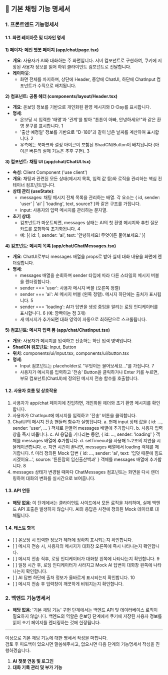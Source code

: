 ## **📝 기본 채팅 기능 명세서**

### **1\. 프론트엔드 기능명세서**

#### **1.1. 화면 레이아웃 및 디자인 명세**

**1\) 페이지: 메인 챗봇 페이지 (app/chat/page.tsx)**

* **개요**: 사용자가 AI와 대화하는 주 화면입니다. 서버 컴포넌트로 구현하여, 쿠키에 저장된 사용자 정보를 읽어 하위 클라이언트 컴포넌트로 전달합니다.  
* **레이아웃**:  
  * 화면 전체를 차지하며, 상단에 Header, 중앙에 ChatUI, 하단에 ChatInput 컴포넌트가 수직으로 배치됩니다.

**2\) 컴포넌트: 공통 헤더 (components/layout/Header.tsx)**

* **개요**: 온보딩 정보를 기반으로 개인화된 환영 메시지와 D-Day를 표시합니다.  
* **명세**:  
  * 온보딩 시 입력한 '태명'과 '관계'를 받아 "튼튼이 아빠, 안녕하세요\!"와 같은 환영 문구를 표시합니다. 1  
  * '출산 예정일' 정보를 기반으로 "D-180"과 같이 남은 날짜를 계산하여 표시합니다. 2  
  * 우측에는 북마크와 설정 아이콘이 포함된 ShadCN/Button이 배치됩니다 (아이콘 버튼의 실제 기능은 추후 구현). 3

**3\) 컴포넌트: 채팅 UI (app/chat/ChatUI.tsx)**

* **속성**: Client Component ('use client')  
* **개요**: 채팅과 관련된 모든 상태(메시지 목록, 입력 값 등)와 로직을 관리하는 핵심 컨테이너 컴포넌트입니다.  
* **상태 관리 (useState)**:  
  * messages: 채팅 메시지 전체 목록을 관리하는 배열. 각 요소는 { id, sender: 'user' | 'ai' | 'loading', text, source? }와 같은 구조를 가집니다.  
  * input: 사용자의 입력 메시지를 관리하는 문자열.  
* **초기 상태**:  
  * 컴포넌트가 마운트되면, messages 상태는 AI의 첫 환영 메시지와 추천 질문 카드를 포함하여 초기화됩니다. 4  
  * 예: \[{ id: 1, sender: 'ai', text: '안녕하세요\! 무엇이든 물어보세요.' }\]

**4\) 컴포넌트: 메시지 목록 (app/chat/ChatMessages.tsx)**

* **개요**: ChatUI로부터 messages 배열을 props로 받아 실제 대화 내용을 화면에 렌더링합니다.  
* **명세**:  
  * messages 배열을 순회하며 sender 타입에 따라 다른 스타일의 메시지 버블을 렌더링합니다.  
  * sender \=== 'user': 사용자 메시지 버블 (오른쪽 정렬)  
  * sender \=== 'ai': AI 메시지 버블 (왼쪽 정렬). 메시지 하단에는 출처가 표시됩니다. 5  
  * sender \=== 'loading': AI가 답변을 생성 중임을 알리는 로딩 인디케이터를 표시합니다. 6 (예: 깜빡이는 점 3개)  
  * 새 메시지가 추가되면 대화 영역이 자동으로 최하단으로 스크롤됩니다.

**5\) 컴포넌트: 메시지 입력 폼 (app/chat/ChatInput.tsx)**

* **개요**: 사용자가 메시지를 입력하고 전송하는 하단 입력 영역입니다.  
* **ShadCN 컴포넌트**: Input, Button  
* **위치**: components/ui/input.tsx, components/ui/button.tsx  
* **명세**:  
  * Input 컴포넌트는 placeholder로 "무엇이든 물어보세요..."를 가집니다. 7  
  * 사용자가 메시지를 입력하고 '전송' Button을 클릭하거나 Enter 키를 누르면, 부모 컴포넌트(ChatUI)에 정의된 메시지 전송 함수를 호출합니다.

#### **1.2. 사용자 흐름 및 상호작용**

1. 사용자가 app/chat 페이지에 진입하면, 개인화된 헤더와 초기 환영 메시지를 확인합니다.  
2. 사용자가 ChatInput에 메시지를 입력하고 '전송' 버튼을 클릭합니다.  
3. ChatUI의 메시지 전송 핸들러 함수가 실행됩니다. a. 현재 input 상태 값을 { id: ..., sender: 'user', ... } 객체로 만들어 messages 배열에 추가합니다. b. 사용자 입력창을 즉시 비웁니다. c. AI 응답을 기다리는 동안, { id: ..., sender: 'loading' } 객체를 messages 배열에 추가합니다. d. setTimeout을 사용해 1\~2초의 지연을 시뮬레이션합니다. e. 지연 시간이 끝나면, messages 배열에서 loading 객체를 제거합니다. f. 미리 정의된 Mock 답변 { id: ..., sender: 'ai', text: '입덧 때문에 힘드시겠어요...', source: '튼튼맘의 임신출산백과' } 객체를 messages 배열에 추가합니다. 8  
4. messages 상태가 변경될 때마다 ChatMessages 컴포넌트는 화면을 다시 렌더링하여 대화의 변화를 실시간으로 보여줍니다.

#### **1.3. API 연동**

* **해당 없음**: 이 단계에서는 클라이언트 사이드에서 모든 로직을 처리하며, 실제 백엔드 API 호출은 발생하지 않습니다. AI의 응답은 사전에 정의된 Mock 데이터로 대체됩니다.

#### **1.4. 테스트 항목**

* \[ \] 온보딩 시 입력한 정보가 헤더에 정확히 표시되는지 확인합니다.  
* \[ \] 메시지 전송 시, 사용자의 메시지가 대화창 오른쪽에 즉시 나타나는지 확인합니다.  
* \[ \] 메시지 전송 직후, 로딩 인디케이터가 대화창 왼쪽에 나타나는지 확인합니다. 9  
* \[ \] 일정 시간 후, 로딩 인디케이터가 사라지고 Mock AI 답변이 대화창 왼쪽에 나타나는지 확인합니다.  
* \[ \] AI 답변 하단에 출처 정보가 올바르게 표시되는지 확인합니다. 10  
* \[ \] 메시지 전송 후 입력창이 깨끗하게 비워지는지 확인합니다.

### **2\. 백엔드 기능명세서**

* **해당 없음**: '기본 채팅 기능' 구현 단계에서는 백엔드 API 및 데이터베이스 로직이 필요하지 않습니다. 백엔드의 역할은 온보딩 단계에서 쿠키에 저장된 사용자 정보를 읽어 초기 페이지를 렌더링하는 것에 한정됩니다.

---

이상으로 기본 채팅 기능에 대한 명세서 작성을 마칩니다.  
검토 후 피드백이 있으시면 말씀해주시고, 없으시면 다음 단계의 기능명세서 작성을 진행하겠습니다.

1. **AI 챗봇 연동 및 로그인**  
2. **대화 기록 관리 및 부가 기능**